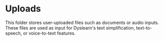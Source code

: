 # Uploads

This folder stores user-uploaded files such as documents or audio inputs. These files are used as input for Dyslearn's text simplification, text-to-speech, or voice-to-text features.
